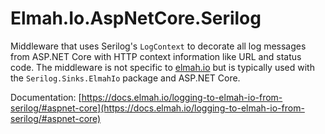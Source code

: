 # Elmah.Io.AspNetCore.Serilog

Middleware that uses Serilog's `LogContext` to decorate all log messages from ASP.NET Core with HTTP context information like URL and status code. The middleware is not specific to [elmah.io](https://elmah.io) but is typically used with the `Serilog.Sinks.ElmahIo` package and ASP.NET Core.

Documentation: [https://docs.elmah.io/logging-to-elmah-io-from-serilog/#aspnet-core](https://docs.elmah.io/logging-to-elmah-io-from-serilog/#aspnet-core)